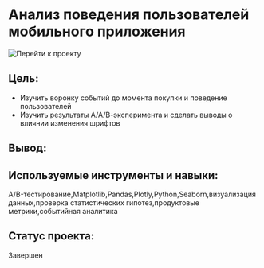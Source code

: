 # Анализ поведения пользователей мобильного приложения
![Перейти к проекту]()
## Цель:
- Изучить воронку событий до момента покупки и поведение пользователей
- Изучить результаты А/А/В-эксперимента и сделать выводы о влиянии изменения шрифтов
## Вывод:

## Используемые инструменты и навыки:
A/B-тестирование,Matplotlib,Pandas,Plotly,Python,Seaborn,визуализация данных,проверка статистических гипотез,продуктовые метрики,событийная аналитика
## Статус проекта:
Завершен

